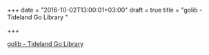 +++
date = "2016-10-02T13:00:01+03:00"
draft = true
title = "golib - Tideland Go Library "

+++

<p><a href="https://t.co/mx1Vn2bPFP">golib - Tideland Go Library </a></p>

